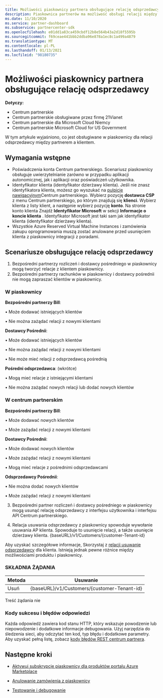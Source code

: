```yaml
---
title: Możliwości piaskownicy partnera obsługujące relację odsprzedawcy
description: Piaskownica partnerów ma możliwość obsługi relacji między partnerem a klientem
ms.date: 11/10/2020
ms.service: partner-dashboard
ms.subservice: partnercenter-sdk
ms.openlocfilehash: e01dd1a83ca459cbdf12b8e564b43a2d18f5595b
ms.sourcegitcommit: f69ceae441bbb2ddba96e878a1ec8c1a499a4879
ms.translationtype: MT
ms.contentlocale: pl-PL
ms.lasthandoff: 01/13/2021
ms.locfileid: "98180735"
---
```

# <a name="partner-sandbox-capabilities-that-support-reseller-relationship"></a>Możliwości piaskownicy partnera obsługujące relację odsprzedawcy

**Dotyczy:**

- Centrum partnerskie
- Centrum partnerskie obsługiwane przez firmę 21Vianet
- Centrum partnerskie dla Microsoft Cloud Niemcy
- Centrum partnerskie Microsoft Cloud for US Government

W tym artykule wyjaśniono, co jest obsługiwane w piaskownicy dla relacji odsprzedawcy między partnerem a klientem. 

## <a name="prerequisites"></a>Wymagania wstępne

- Poświadczenia konta Centrum partnerskiego. Scenariusz piaskownicy obsługuje uwierzytelnianie zarówno w przypadku aplikacji autonomicznej, jak i aplikacji oraz poświadczeń użytkownika.
- Identyfikator klienta (identyfikator dzierżawy klienta). Jeśli nie znasz identyfikatora klienta, możesz go wyszukać na [pulpicie nawigacyjnym](https://partner.microsoft.com/dashboard/home)Centrum partnerskiego. Wybierz pozycję **dostawca CSP** z menu Centrum partnerskiego, po którym znajdują się **klienci**. Wybierz klienta z listy klient, a następnie wybierz pozycję **konto**. Na stronie konto klienta Znajdź **Identyfikator Microsoft** w sekcji **Informacje o koncie klienta** . Identyfikator Microsoft jest taki sam jak identyfikator klienta (identyfikator dzierżawy klienta).
- Wszystkie Azure Reserved Virtual Machine Instances i zamówienia zakupu oprogramowania muszą zostać anulowane przed usunięciem klienta z piaskownicy integracji z poradami.

## <a name="scenarios-supporting-reseller-relationship"></a>Scenariusze obsługujące relację odsprzedawcy

1.  Bezpośredni partnerzy rozliczeń i dostawcy pośredniego w piaskownicy mogą tworzyć relacje z klientem piaskownicy. 
2.  Bezpośredni partnerzy rachunków w piaskownicy i dostawcy pośrednii nie mogą zapraszać klientów w piaskownicy.



### <a name="in-the-sandbox"></a>W piaskownicy

**Bezpośredni partnerzy Bill**:

• Może dodawać istniejących klientów

• Nie można zażądać relacji z nowymi klientami

**Dostawcy Pośrednii**:

• Może dodawać istniejących klientów

• Nie można zażądać relacji z nowymi klientami

• Nie może mieć relacji z odsprzedawcą pośrednią

**Pośredni odsprzedawca**: (wkrótce)

• Mogą mieć relacje z istniejącymi klientami

• Nie można zażądać nowych relacji lub dodać nowych klientów

### <a name="in-partner-center"></a>W centrum partnerskim

**Bezpośredni partnerzy Bill**:

• Może dodawać nowych klientów

• Może zażądać relacji z nowymi klientami

**Dostawcy Pośrednii**:

• Może dodawać nowych klientów

• Może zażądać relacji z nowymi klientami

• Mogą mieć relacje z pośrednimi odsprzedawcami

**Odsprzedawcy Pośrednii**:

• Nie można dodać nowych klientów

• Może zażądać relacji z nowymi klientami

3. Bezpośredni partner rozliczeń i dostawcy pośredniego w piaskownicy mogą usunąć relację odsprzedawcy z interfejsu użytkownika i interfejsu API Centrum partnerskiego.

4. Relacja usuwania odsprzedawcy z piaskownicy spowoduje wywołanie usuwania AP klienta. Spowoduje to usunięcie relacji, a także usunięcie dzierżawy klienta. {baseURL}/v1/Customers/{customer-Tenant-id}

Aby uzyskać szczegółowe informacje, Skorzystaj z [relacji usuwanie odsprzedawcy](remove-a-reseller-relationship-with-a-customer.md) dla klienta. Istnieją jednak pewne różnice między możliwościami produktu i piaskownicy.

### <a name="request-syntax"></a>SKŁADNIA ŻĄDANIA

|**Metoda**|**Usuwanie**|
|-------------|------------|
|Usuń|{baseURL}/v1/Customers/{customer-Tenant-id} |

Treść żądania nie

### <a name="response-success-and-error-codes"></a>Kody sukcesu i błędów odpowiedzi

Każda odpowiedź zawiera kod stanu HTTP, który wskazuje powodzenie lub niepowodzenie i dodatkowe informacje debugowania. Użyj narzędzia do śledzenia sieci, aby odczytać ten kod, typ błędu i dodatkowe parametry. Aby uzyskać pełną listę, zobacz [kody błędów REST centrum partnera](https://docs.microsoft.com/partner-center/develop/error-codes).

## <a name="next-steps"></a>Następne kroki

- [Aktywuj subskrypcje piaskownicy dla produktów portalu Azure Marketplace](activate-sandbox-subscription-azure-marketplace-products.md)

- [Anulowanie zamówienia z piaskownicy](cancel-an-order-from-the-integration-sandbox.md)

- [Testowanie i debugowanie](test-and-debug.md) 
